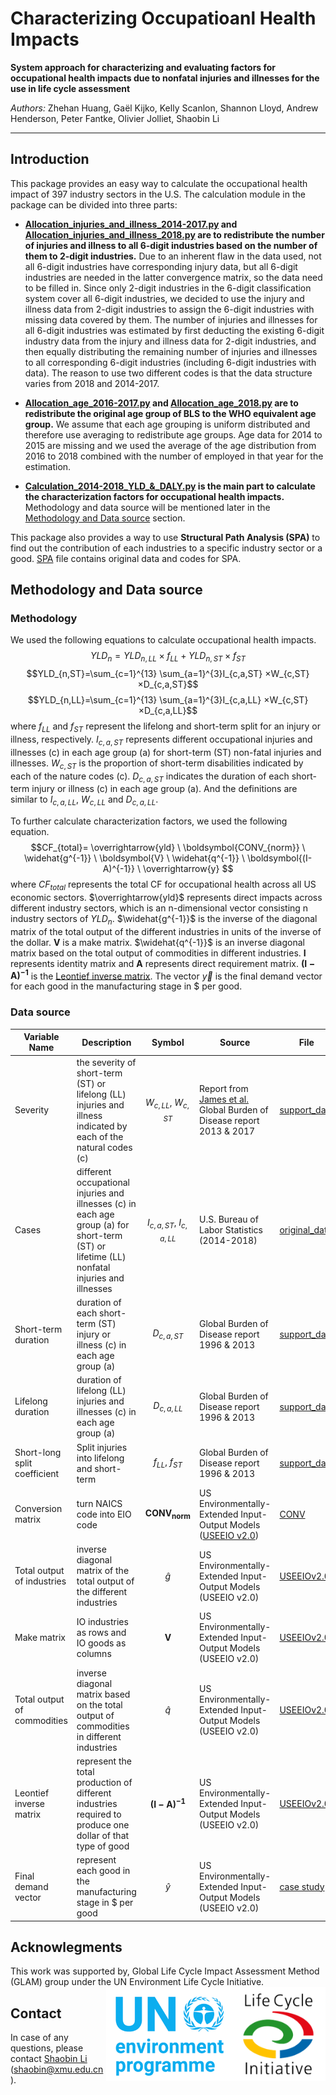 # Characterizing Occupatioanl Health Impacts

**System approach for characterizing and evaluating factors for occupational health impacts due to nonfatal injuries and illnesses for the use in life cycle assessment**

*Authors:* Zhehan Huang, Gaël Kijko, Kelly Scanlon, Shannon Lloyd, Andrew Henderson, Peter Fantke, Olivier Jolliet, Shaobin Li

_________________________________________________________________________________________________

## Introduction

This package provides an easy way to calculate the occupational health impact of 397 industry sectors in the U.S. The calculation module in the package can be divided into three parts:

* **[Allocation_injuries_and_illness_2014-2017.py](/main/Allocation_injuries_and_illness_2014-2017.py) and [Allocation_injuries_and_illness_2018.py](/main/Allocation_injuries_and_illness_2018.py) are to redistribute the number of injuries and illness to all 6-digit industries based on the number of them to 2-digit industries.** Due to an inherent flaw in the data used, not all 6-digit industries have corresponding injury data, but all 6-digit industries are needed in the latter convergence matrix, so the data need to be filled in. Since only 2-digit industries in the 6-digit classification system cover all 6-digit industries, we decided to use the injury and illness data from 2-digit industries to assign the 6-digit industries with missing data covered by them. The number of injuries and illnesses for all 6-digit industries was estimated by first deducting the existing 6-digit industry data from the injury and illness data for 2-digit industries, and then equally distributing the remaining number of injuries and illnesses to all corresponding 6-digit industries (including 6-digit industries with data). The reason to use two different codes is that the data structure varies from 2018 and 2014-2017.

* **[Allocation_age_2016-2017.py](/main/Allocation_age_2016-2017.py) and [Allocation_age_2018.py](/main/Allocation_age_2018.py) are to redistribute the original age group of BLS to the WHO equivalent age group.** We assume that each age grouping is uniform distributed and therefore use averaging to redistribute age groups. Age data for 2014 to 2015 are missing and we used the average of the age distribution from 2016 to 2018 combined with the number of employed in that year for the estimation. 

* **[Calculation_2014-2018_YLD_&_DALY.py](/main/Calculation_2014-2018_YLD_&_DALY.py) is the main part to calculate the characterization factors for occupational health impacts.** Methodology and data source will be mentioned later in the [Methodology and Data source](#Methodology-and-Data-source) section.

This package also provides a way to use **Structural Path Analysis (SPA)** to find out the contribution of each industries to a specific industry sector or a good. [SPA](SPA) file contains original data and codes for SPA.

## Methodology and Data source

### Methodology

We used the following equations to calculate occupational health impacts.
$$YLD_n= YLD_{n,LL}× f_{LL}+YLD_{n,ST}×f_{ST}$$
$$YLD_{n,ST}=\sum_{c=1}^{13} \sum_{a=1}^{3}I_{c,a,ST} ×W_{c,ST}×D_{c,a,ST}$$
$$YLD_{n,LL}=\sum_{c=1}^{13} \sum_{a=1}^{3}I_{c,a,LL} ×W_{c,ST}×D_{c,a,LL}$$
where $f_{LL}$ and $f_{ST}$ represent the lifelong and short-term split for an injury or illness, respectively. $I_{c,a,ST}$ represents different occupational injuries and illnesses (c) in each age group (a) for short-term (ST) non-fatal injuries and illnesses. $W_{c,ST}$ is the proportion of short-term disabilities indicated by each of the nature codes (c). $D_{c,a,ST}$ indicates the duration of each short-term injury or illness (c) in each age group (a). And the definitions are similar to $I_{c,a,LL}$, $W_{c,LL}$ and $D_{c,a,LL}$.

To further calculate characterization factors, we used the following equation.
$$CF_{total}= \overrightarrow{yld} \ \boldsymbol{CONV_{norm}} \ \widehat{g^{-1}} \ \boldsymbol{V} \ \widehat{q^{-1}} \ \boldsymbol{(I-A)^{-1}} \ \overrightarrow{y} $$
where $CF_{total}$ represents the total CF for occupational health across all US economic sectors. $\overrightarrow{yld}$  represents direct impacts across different industry sectors, which is an n-dimensional vector consisting n industry sectors of $YLD_n$. $\widehat{g^{-1}}$ is the inverse of the diagonal matrix of the total output of the different industries in units of the inverse of the dollar. $\boldsymbol{V}$ is a make matrix. $\widehat{q^{-1}}$ is an inverse diagonal matrix based on the total output of commodities in different industries. $\boldsymbol{I}$ represents identity matrix and $\boldsymbol{A}$ represents direct requirement matrix. $\boldsymbol{(I-A)^{-1}}$ is the [Leontief inverse matrix](https://www.openriskmanual.org/wiki/Leontief_Inverse_Matrix#:~:text=Leontief%20Inverse%20Matrix%20). The vector $\overrightarrow{y}$ is the final demand vector for each good in the manufacturing stage in $ per good.

### Data source

| Variable Name                       | Description                                                                                                                                         | Symbol                     | Source                                                               | File                              |
|-------------------------------------|-----------------------------------------------------------------------------------------------------------------------------------------------------|:--------------------------:|----------------------------------------------------------------------|-----------------------------------|
|     Severity                        |     the severity of short-term (ST) or lifelong (LL) injuries and illness indicated by each of the natural codes (c)                                |    $W_{c,LL}$, $W_{c,ST}$  |Report from [James et al.]([10.1016/j.annepidem.2014.01.006](https://doi.org/10.1016/j.annepidem.2014.01.006))<br/>Global Burden of Disease report 2013 & 2017| [support_data](/data/support_data/support_data.xlsx) |
|     Cases                           |     different occupational injuries and illnesses (c) in each age group (a) for short-term (ST) or lifetime (LL) nonfatal injuries and illnesses    |  $I_{c,a,ST}$, $I_{c,a,LL}$| U.S. Bureau of Labor Statistics (2014-2018)                          | [original_data](/data/original_data/original_data)    |
|     Short-term duration             |     duration of each short-term (ST) injury or illness (c) in each age group (a)                                                                    |        $D_{c,a,ST}$        | Global Burden of Disease report 1996 & 2013                          | [support_data](/data/support_data/support_data.xlsx) |
|     Lifelong duration               |     duration of lifelong (LL) injuries and illnesses (c) in each age group (a)                                                                      |        $D_{c,a,LL}$        | Global Burden of Disease report 1996 & 2013                          | [support_data](/data/support_data/support_data.xlsx) |
|     Short-long split coefficient    |     Split injuries into lifelong and short-term                                                                                                     |      $f_{LL}$, $f_{ST}$    | Global Burden of Disease report 1996 & 2013                          | [support_data](/data/support_data/support_data.xlsx) |
|     Conversion matrix               |     turn NAICS code into EIO code                                                                                                                   | $\boldsymbol{CONV_{norm}}$ | US Environmentally-Extended Input-Output Models ([USEEIO v2.0](https://www.epa.gov/land-research/us-environmentally-extended-input-output-useeio-technical-content))        | [CONV](/data/support_data/CONV)                      |
|     Total output of industries      |     inverse diagonal matrix of the total output of the different industries                                                                         |        $\widehat{g}$       | US Environmentally-Extended Input-Output Models (USEEIO v2.0)        | [USEEIOv2.0](/data/original_data/USEEIOv2.0.xlsx)     |
|     Make matrix                     |     IO industries as rows and IO goods as columns                                                                                                   |      $\boldsymbol{V}$      | US Environmentally-Extended Input-Output Models (USEEIO v2.0)        | [USEEIOv2.0](/data/original_data/USEEIOv2.0.xlsx)     |
|     Total output of commodities     |     inverse diagonal matrix based on the total output of commodities in different industries                                                        |        $\widehat{q}$       | US Environmentally-Extended Input-Output Models (USEEIO v2.0)        | [USEEIOv2.0](/data/original_data/USEEIOv2.0.xlsx)     |
|     Leontief inverse matrix         |     represent the total production of different industries required to produce one dollar of that type of good                                      |  $\boldsymbol{(I-A)^{-1}}$ | US Environmentally-Extended Input-Output Models (USEEIO v2.0)        | [USEEIOv2.0](/data/original_data/USEEIOv2.0.xlsx)     |
|     Final demand vector             |     represent each good in the manufacturing stage in $ per good                                                                                    |         $\widehat{y}$      | US Environmentally-Extended Input-Output Models (USEEIO v2.0)        | [case study](/data/original_data/case-study.xlsx)     |

## Acknowlegments

This work was supported by, Global Life Cycle Impact Assessment Method (GLAM) group under the UN Environment Life Cycle Initiative.
<img align="right" src="/pics/LCI.png" title="Life Cycle Initiative" height="150"/>
<img align="right" src="/pics/UNEP.png" title="UNEP" width="200" height="150"/>

## Contact

In case of any questions, please contact <a href="mailto:shaobin@xmu.edu.cn">Shaobin Li</a> (shaobin@xmu.edu.cn).
